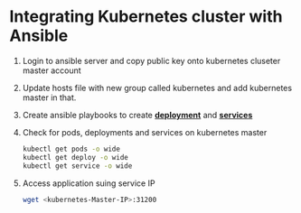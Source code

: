 # Integrating Kubernetes cluster with Ansible

1. Login to ansible server and copy public key onto kubernetes cluseter master account 

1. Update hosts file with new group called kubernetes and add kubernetes master in that. 

1. Create ansible playbooks to create **[deployment](https://github.com/devops-shankar/Simple-DevOps-Project/blob/master/Kubernetes/kubernetes-pkdev-deployment.yml)** and **[services](https://github.com/devops-shankar/Simple-DevOps-Project/blob/master/Kubernetes/kubernetes-pkdev-service.yml)** 
		
1.  Check for pods, deployments and services on kubernetes master
    ```sh 
    kubectl get pods -o wide 
    kubectl get deploy -o wide
    kubectl get service -o wide
    ```
	
1. Access application suing service IP
   ```sh
   wget <kubernetes-Master-IP>:31200
   ```
